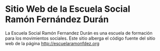 #  Sitio Web de la Escuela Social Ramón Fernández Durán

La Escuela Social Ramón Fernandez Durán es una escuela de formación para los movimientos sociales. 
Este sitio alberga el código fuente del sitio web de la página <http://escuelaramonfdez.org>